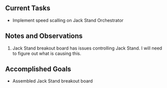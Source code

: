 ## Current Tasks

- Implement speed scalling on Jack Stand Orchestrator

## Notes and Observations

1. Jack Stand breakout board has issues controlling Jack Stand. I will need to figure
out what is causing this.

## Accomplished Goals

- Assembled Jack Stand breakout board

